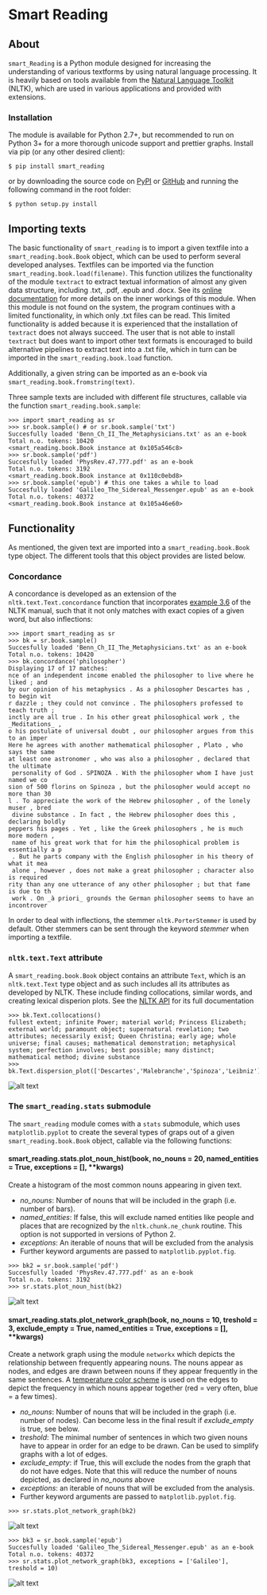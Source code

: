 # Smart Reading

## About

`smart_Reading` is a Python module designed for increasing the understanding of various textforms by using natural language processing. It is heavily based on tools available from the [Natural Language Toolkit](https://www.nltk.org) (NLTK), which are used in various applications and provided with extensions.

### Installation

The module is available for Python 2.7+, but recommended to run on Python 3+ for a more thorough unicode support and prettier graphs. Install via pip (or any other desired client):

```
$ pip install smart_reading
```

or by downloading the source code on [PyPI](https://pypi.org/project/smart-reading/) or [GitHub](https://github.com/andredelft/smart_reading) and running the following command in the root folder:

```
$ python setup.py install
```

## Importing texts

The basic functionality of `smart_reading` is to import a given textfile into a `smart_reading.book.Book` object, which can be used to perform several developed analyses. Textfiles can be imported via the function `smart_reading.book.load(filename)`. This function utilizes the functionality of the module `textract` to extract textual information of almost any given data structure, including .txt, .pdf, .epub and .docx. See its [online documentation](https://textract.readthedocs.io/en/stable/) for more details on the inner workings of this module. When this module is not found on the system, the program continues with a limited functionality, in which only .txt files can be read. This limited functionality is added because it is experienced that the installation of `textract` does not always succeed. The user that is not able to install `textract` but does want to import other text formats is encouraged to build alternative pipelines to extract text into a .txt file, which in turn can be imported in the `smart_reading.book.load` function.

Additionally, a given string can be imported as an e-book via `smart_reading.book.fromstring(text)`.

Three sample texts are included with different file structures, callable via the function `smart_reading.book.sample`:

```pycon
>>> import smart_reading as sr
>>> sr.book.sample() # or sr.book.sample('txt')
Succesfully loaded 'Benn_Ch_II_The_Metaphysicians.txt' as an e-book
Total n.o. tokens: 10420
<smart_reading.book.Book instance at 0x105a546c8>
>>> sr.book.sample('pdf')
Succesfully loaded 'PhysRev.47.777.pdf' as an e-book
Total n.o. tokens: 3192
<smart_reading.book.Book instance at 0x110c0ebd8>
>>> sr.book.sample('epub') # this one takes a while to load
Succesfully loaded 'Galileo_The_Sidereal_Messenger.epub' as an e-book
Total n.o. tokens: 40372
<smart_reading.book.Book instance at 0x105a46e60>
```

## Functionality

As mentioned, the given text are imported into a `smart_reading.book.Book` type object. The different tools that this object provides are listed below.

### Concordance

A concordance is developed as an extension of the `nltk.text.Text.concordance` function that incorporates [example 3.6](http://www.nltk.org/book/ch03.html#code-stemmer-indexing) of the NLTK manual, such that it not only matches with exact copies of a given word, but also inflections:

```pycon
>>> import smart_reading as sr
>>> bk = sr.book.sample()
Succesfully loaded 'Benn_Ch_II_The_Metaphysicians.txt' as an e-book
Total n.o. tokens: 10420
>>> bk.concordance('philosopher')
Displaying 17 of 17 matches:
nce of an independent income enabled the philosopher to live where he liked ; and
by our opinion of his metaphysics . As a philosopher Descartes has , to begin wit
r dazzle ; they could not convince . The philosophers professed to teach truth ; 
inctly are all true . In his other great philosophical work , the _Meditations_ ,
o his postulate of universal doubt , our philosopher argues from this to an imper
Here he agrees with another mathematical philosopher , Plato , who says the same 
at least one astronomer , who was also a philosopher , declared that the ultimate
 personality of God . SPINOZA . With the philosopher whom I have just named we co
sion of 500 florins on Spinoza , but the philosopher would accept no more than 30
l . To appreciate the work of the Hebrew philosopher , of the lonely muser , bred
 divine substance . In fact , the Hebrew philosopher does this , declaring boldly
peppers his pages . Yet , like the Greek philosophers , he is much more modern , 
 name of his great work that for him the philosophical problem is essentially a p
 . But he parts company with the English philosopher in his theory of what it mea
 alone , however , does not make a great philosopher ; character also is required
rity than any one utterance of any other philosopher ; but that fame is due to th
 work . On _à priori_ grounds the German philosopher seems to have an incontrover
```

In order to deal with inflections, the stemmer `nltk.PorterStemmer` is used by default. Other stemmers can be sent through the keyword *stemmer* when importing a textfile.

### `nltk.text.Text` attribute

A `smart_reading.book.Book` object contains an attribute `Text`, which is an `nltk.text.Text` type object and as such includes all its attributes as developed by NLTK. These include finding collocations, similar words, and creating lexical disperion plots. See the [NLTK API](https://www.nltk.org/api/nltk.html#nltk.text.Text) for its full documentation

```pycon
>>> bk.Text.collocations()
fullest extent; infinite Power; material world; Princess Elizabeth;
external world; paramount object; supernatural revelation; two
attributes; necessarily exist; Queen Christina; early age; whole
universe; final causes; mathematical demonstration; metaphysical
system; perfection involves; best possible; many distinct;
mathematical method; divine substance
>>> bk.Text.dispersion_plot(['Descartes','Malebranche','Spinoza','Leibniz'])
```
![alt text](https://i.imgur.com/TgGu656.png "Lexical Dispersion Plot")

### The `smart_reading.stats` submodule

The `smart_reading` module comes with a `stats` submodule, which uses `matplotlib.pyplot` to create the several types of graps out of a given `smart_reading.book.Book` object, callable via the following functions:

#### smart_reading.stats.plot_noun_hist(book, no_nouns = 20, named_entities = True, exceptions = [], **kwargs)

Create a histogram of the most common nouns appearing in given text.
* *no_nouns*: Number of nouns that will be included in the graph (i.e. number of bars).
* *named_entities*: If false, this will exclude named entities like people and places that are recognized by the `nltk.chunk.ne_chunk` routine. This option is not supported in versions of Python 2.
* *exceptions*: An iterable of nouns that will be excluded from the analysis
* Further keyword arguments are passed to `matplotlib.pyplot.fig`.

```pycon
>>> bk2 = sr.book.sample('pdf')
Succesfully loaded 'PhysRev.47.777.pdf' as an e-book
Total n.o. tokens: 3192
>>> sr.stats.plot_noun_hist(bk2)
```
![alt text](https://imgur.com/fRlb1aw.png "Frequency Plot")

#### smart_reading.stats.plot_network_graph(book, no_nouns = 10, treshold = 3, exclude_empty = True, named_entities = True, exceptions = [], **kwargs)

Create a network graph using the module `networkx` which depicts the relationship between frequently appearing nouns. The nouns appear as nodes, and edges are drawn between nouns if they appear frequently in the same sentences. A [temperature color scheme](https://en.wikipedia.org/wiki/Color_temperature) is used on the edges to depict the frequency in which nouns appear together (red = very often, blue = a few times).
* *no_nouns*: Number of nouns that will be included in the graph (i.e. number of nodes). Can become less in the final result if *exclude_empty* is true, see below.
* *treshold*: The minimal number of sentences in which two given nouns have to appear in order for an edge to be drawn. Can be used to simplify graphs with a lot of edges.
* *exclude_empty*: if True, this will exclude the nodes from the graph that do not have edges. Note that this will reduce the number of nouns depicted, as declared in *no_nouns* above
* *exceptions*: an iterable of nouns that will be excluded from the analysis.
* Further keyword arguments are passed to `matplotlib.pyplot.fig`.

```pycon
>>> sr.stats.plot_network_graph(bk2)
```
![alt text](https://imgur.com/pRA0yy2.png "Network Graph")
```pycon
>>> bk3 = sr.book.sample('epub')
Succesfully loaded 'Galileo_The_Sidereal_Messenger.epub' as an e-book
Total n.o. tokens: 40372
>>> sr.stats.plot_network_graph(bk3, exceptions = ['Galileo'], treshold = 10)
```
![alt text](https://imgur.com/NdG4vIs.png "Network Graph")